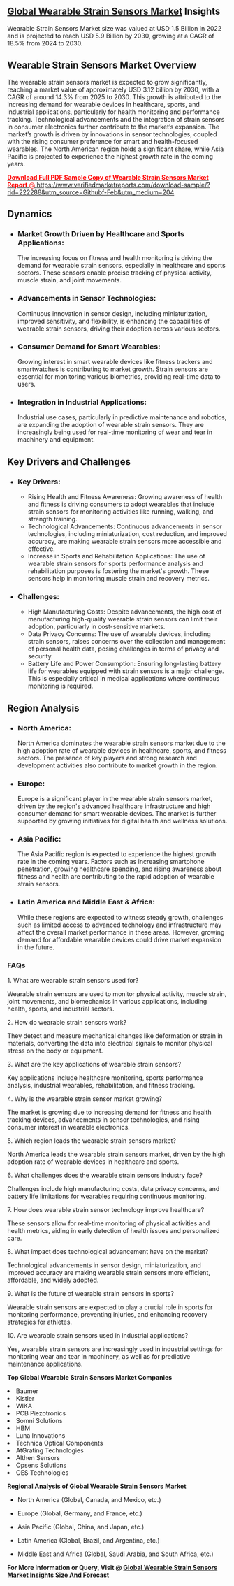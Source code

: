 <h2><a href="https://www.verifiedmarketreports.com/download-sample/?rid=222288&amp;utm_source=Githubf&amp;utm_medium=204" target="_blank">Global Wearable Strain Sensors Market</a> Insights</h2><p>Wearable Strain Sensors Market size was valued at USD 1.5 Billion in 2022 and is projected to reach USD 5.9 Billion by 2030, growing at a CAGR of 18.5% from 2024 to 2030.</p><p> <h2>Wearable Strain Sensors Market Overview</h2> <p>The wearable strain sensors market is expected to grow significantly, reaching a market value of approximately USD 3.12 billion by 2030, with a CAGR of around 14.3% from 2025 to 2030. This growth is attributed to the increasing demand for wearable devices in healthcare, sports, and industrial applications, particularly for health monitoring and performance tracking. Technological advancements and the integration of strain sensors in consumer electronics further contribute to the market’s expansion. The market’s growth is driven by innovations in sensor technologies, coupled with the rising consumer preference for smart and health-focused wearables. The North American region holds a significant share, while Asia Pacific is projected to experience the highest growth rate in the coming years.</p> <p><a href="#"><p><span class=""><span style="color: #ff0000;"><strong>Download Full PDF Sample Copy of Wearable Strain Sensors Market Report</strong> @ </span><a href="https://www.verifiedmarketreports.com/download-sample/?rid=222288&amp;utm_source=Githubf-Feb&amp;utm_medium=204" target="_blank">https://www.verifiedmarketreports.com/download-sample/?rid=222288&amp;utm_source=Githubf-Feb&amp;utm_medium=204</a></span></p></a></p> <h2>Dynamics</h2> <ul> <li><h3>Market Growth Driven by Healthcare and Sports Applications:</h3> The increasing focus on fitness and health monitoring is driving the demand for wearable strain sensors, especially in healthcare and sports sectors. These sensors enable precise tracking of physical activity, muscle strain, and joint movements.</li> <li><h3>Advancements in Sensor Technologies:</h3> Continuous innovation in sensor design, including miniaturization, improved sensitivity, and flexibility, is enhancing the capabilities of wearable strain sensors, driving their adoption across various sectors.</li> <li><h3>Consumer Demand for Smart Wearables:</h3> Growing interest in smart wearable devices like fitness trackers and smartwatches is contributing to market growth. Strain sensors are essential for monitoring various biometrics, providing real-time data to users.</li> <li><h3>Integration in Industrial Applications:</h3> Industrial use cases, particularly in predictive maintenance and robotics, are expanding the adoption of wearable strain sensors. They are increasingly being used for real-time monitoring of wear and tear in machinery and equipment.</li> </ul> <h2>Key Drivers and Challenges</h2> <ul> <li><h3>Key Drivers:</h3> <ul> <li>Rising Health and Fitness Awareness: Growing awareness of health and fitness is driving consumers to adopt wearables that include strain sensors for monitoring activities like running, walking, and strength training.</li> <li>Technological Advancements: Continuous advancements in sensor technologies, including miniaturization, cost reduction, and improved accuracy, are making wearable strain sensors more accessible and effective.</li> <li>Increase in Sports and Rehabilitation Applications: The use of wearable strain sensors for sports performance analysis and rehabilitation purposes is fostering the market's growth. These sensors help in monitoring muscle strain and recovery metrics.</li> </ul> </li> <li><h3>Challenges:</h3> <ul> <li>High Manufacturing Costs: Despite advancements, the high cost of manufacturing high-quality wearable strain sensors can limit their adoption, particularly in cost-sensitive markets.</li> <li>Data Privacy Concerns: The use of wearable devices, including strain sensors, raises concerns over the collection and management of personal health data, posing challenges in terms of privacy and security.</li> <li>Battery Life and Power Consumption: Ensuring long-lasting battery life for wearables equipped with strain sensors is a major challenge. This is especially critical in medical applications where continuous monitoring is required.</li> </ul> </li> </ul> <h2>Region Analysis</h2> <ul> <li><h3>North America:</h3> North America dominates the wearable strain sensors market due to the high adoption rate of wearable devices in healthcare, sports, and fitness sectors. The presence of key players and strong research and development activities also contribute to market growth in the region.</li> <li><h3>Europe:</h3> Europe is a significant player in the wearable strain sensors market, driven by the region's advanced healthcare infrastructure and high consumer demand for smart wearable devices. The market is further supported by growing initiatives for digital health and wellness solutions.</li> <li><h3>Asia Pacific:</h3> The Asia Pacific region is expected to experience the highest growth rate in the coming years. Factors such as increasing smartphone penetration, growing healthcare spending, and rising awareness about fitness and health are contributing to the rapid adoption of wearable strain sensors.</li> <li><h3>Latin America and Middle East & Africa:</h3> While these regions are expected to witness steady growth, challenges such as limited access to advanced technology and infrastructure may affect the overall market performance in these areas. However, growing demand for affordable wearable devices could drive market expansion in the future.</li> </ul> <h3>FAQs</h3> <p>1. What are wearable strain sensors used for?</p> <p>Wearable strain sensors are used to monitor physical activity, muscle strain, joint movements, and biomechanics in various applications, including health, sports, and industrial sectors.</p> <p>2. How do wearable strain sensors work?</p> <p>They detect and measure mechanical changes like deformation or strain in materials, converting the data into electrical signals to monitor physical stress on the body or equipment.</p> <p>3. What are the key applications of wearable strain sensors?</p> <p>Key applications include healthcare monitoring, sports performance analysis, industrial wearables, rehabilitation, and fitness tracking.</p> <p>4. Why is the wearable strain sensor market growing?</p> <p>The market is growing due to increasing demand for fitness and health tracking devices, advancements in sensor technologies, and rising consumer interest in wearable electronics.</p> <p>5. Which region leads the wearable strain sensors market?</p> <p>North America leads the wearable strain sensors market, driven by the high adoption rate of wearable devices in healthcare and sports.</p> <p>6. What challenges does the wearable strain sensors industry face?</p> <p>Challenges include high manufacturing costs, data privacy concerns, and battery life limitations for wearables requiring continuous monitoring.</p> <p>7. How does wearable strain sensor technology improve healthcare?</p> <p>These sensors allow for real-time monitoring of physical activities and health metrics, aiding in early detection of health issues and personalized care.</p> <p>8. What impact does technological advancement have on the market?</p> <p>Technological advancements in sensor design, miniaturization, and improved accuracy are making wearable strain sensors more efficient, affordable, and widely adopted.</p> <p>9. What is the future of wearable strain sensors in sports?</p> <p>Wearable strain sensors are expected to play a crucial role in sports for monitoring performance, preventing injuries, and enhancing recovery strategies for athletes.</p> <p>10. Are wearable strain sensors used in industrial applications?</p> <p>Yes, wearable strain sensors are increasingly used in industrial settings for monitoring wear and tear in machinery, as well as for predictive maintenance applications.</p> </p><p><strong>Top Global Wearable Strain Sensors Market Companies</strong></p><div data-test-id=""><p><li>Baumer</li><li> Kistler</li><li> WIKA</li><li> PCB Piezotronics</li><li> Somni Solutions</li><li> HBM</li><li> Luna Innovations</li><li> Technica Optical Components</li><li> AtGrating Technologies</li><li> Althen Sensors</li><li> Opsens Solutions</li><li> OES Technologies</li></p><div><strong>Regional Analysis of&nbsp;Global Wearable Strain Sensors Market</strong></div><ul><li dir="ltr"><p dir="ltr">North America&nbsp;(Global, Canada, and Mexico, etc.)</p></li><li dir="ltr"><p dir="ltr">Europe (Global, Germany, and France, etc.)</p></li><li dir="ltr"><p dir="ltr">Asia Pacific&nbsp;(Global, China, and Japan, etc.)</p></li><li dir="ltr"><p dir="ltr">Latin America&nbsp;(Global, Brazil, and Argentina, etc.)</p></li><li dir="ltr">Middle East and Africa&nbsp;(Global, Saudi Arabia, and South Africa, etc.)</li></ul><p><strong>For More Information or Query, Visit @&nbsp;</strong><strong><a href="https://www.verifiedmarketreports.com/product/wearable-strain-sensors-market/?utm_source=Githubf&amp;utm_medium=204" target="_blank">Global Wearable Strain Sensors Market Insights Size And Forecast</a></strong></p></div>
